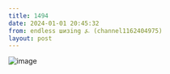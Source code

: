 ```yaml
---
title: 1494
date: 2024-01-01 20:45:32
from: endless шизing ⍼ (channel1162404975)
layout: post
---
```


![image](photos/photo_201@01-01-2024_20-45-32.jpg)


